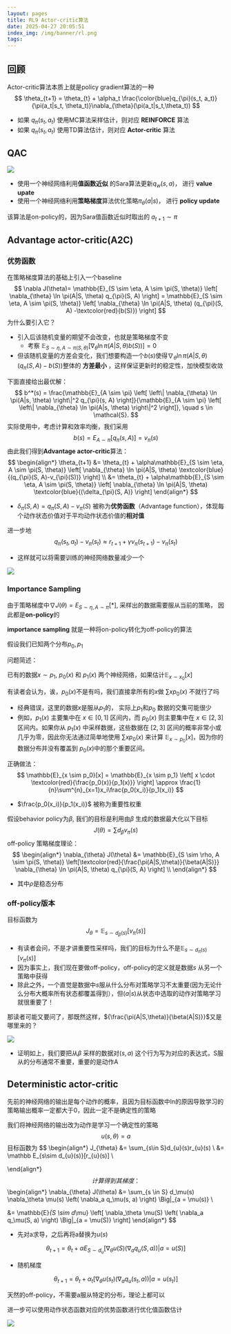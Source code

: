 ```yaml
---
layout: pages
title: RL9 Actor-critic算法
date: 2025-04-27 20:05:51
index_img: /img/banner/rl.png
tags:
---
```


## 回顾

Actor-critic算法本质上就是policy gradient算法的一种
$$
\theta_{t+1} =  \theta_{t} + \alpha_t \frac{\color{blue}q_{\pi}(s_t, a_t)}{\pi(a_t|s_t, \theta_t)}\nabla_{\theta}(\pi(a_t|s_t,\theta_t))
$$

* 如果 $q_{\pi}(s_t, a_t)$ 使用MC算法采样估计，则对应 **REINFORCE** 算法
* 如果 $q_{\pi}(s_t, a_t)$ 使用TD算法估计，则对应 **Actor-critic** 算法

## QAC

![](/img/rl/rl9_qac.png)

* 使用一个神经网络利用**值函数近似** 的Sara算法更新$q_{w}(s,a)$， 进行 **value upate**
* 使用一个神经网络利用**策略梯度**算法优化策略$\pi_{\theta}(a|s)$， 进行 **policy update**

该算法是on-policy的，因为Sara值函数近似时取出的 $a_{t+1} \sim \pi$ 



## Advantage actor-critic(A2C)

### 优势函数

在策略梯度算法的基础上引入一个baseline
$$
\nabla J(\theta)= \mathbb{E}_{S \sim \eta, A \sim \pi(S, \theta)} \left[ \nabla_{\theta} \ln \pi(A|S, \theta) q_{\pi}(S, A) \right] = \mathbb{E}_{S \sim \eta, A \sim \pi(S, \theta)} \left[ \nabla_{\theta} \ln \pi(A|S, \theta) (q_{\pi}(S, A) -\textcolor{red}{b(S)}) \right]
$$
为什么要引入它？

* 引入后该随机变量的期望不会改变，也就是策略梯度不变
  * 考察 $\mathbb{E}_{S \sim \eta, A \sim \pi(S, \theta)} \left[ \nabla_{\theta} \ln \pi(A|S, \theta){b(S)}) \right] = 0$
* 但该随机变量的方差会变化，我们想要构造一个$b(s)$使得$\nabla_{\theta} \ln \pi(A|S, \theta) (q_{\pi}(S, A) -{b(S)})$整体的 **方差最小** ，这样保证更新时的稳定性，加快模型收敛

下面直接给出最优解：
$$
b^*(s) = \frac{\mathbb{E}_{A \sim \pi} \left[ \left\| \nabla_{\theta} \ln \pi(A|s, \theta) \right\|^2 q_{\pi}(s, A) \right]}{\mathbb{E}_{A \sim \pi} \left[ \left\| \nabla_{\theta} \ln \pi(A|s, \theta) \right\|^2 \right]}, \quad s \in \mathcal{S}.
$$
实际使用中，考虑计算和效率均衡，我们采用 
$$
b(s) = E_{A\sim \pi}[q_{\pi}(s,A)]= v_{\pi}(s)
$$
由此我们得到**Advantage actor-critic**算法：
$$
\begin{align*}
\theta_{t+1} &= \theta_{t} + \alpha\mathbb{E}_{S \sim \eta, A \sim \pi(S, \theta)} \left[ \nabla_{\theta} \ln \pi(A|S, \theta) \textcolor{blue}{(q_{\pi}(S, A)-v_{\pi}(S))} \right] \\
&= \theta_{t} + \alpha\mathbb{E}_{S \sim \eta, A \sim \pi(S, \theta)} \left[ \nabla_{\theta} \ln \pi(A|S, \theta) \textcolor{blue}{(\delta_{\pi}(S, A)} \right] 
\end{align*}
$$

* $\delta_{\pi}(S, A) = q_{\pi}(S, A)-v_{\pi}(S)$ 被称为**优势函数**（Advantage function），体现每个动作状态价值对于平均动作状态价值的**相对值**

进一步地
$$
q_{\pi}(s_t, a_t)-v_{\pi}(s_t) \approx r_{t+1} + \gamma v_{\pi}(s_{t+1}) -  v_{\pi}(s_{t})
$$

* 这样就可以将需要训练的神经网络数量减少一个

![](/img/rl/rl9_a2c.png)



### Importance Sampling

由于策略梯度中$\nabla J(\theta) = E_{S\sim \eta, A\sim\pi}[*]$, 采样出的数据需要服从当前的策略， 因此都是**on-policy**的

**importance sampling** 就是一种将on-policy转化为off-policy的算法

假设我们已知两个分布$p_0, p_1$

问题简述：

已有的数据$x \sim p_1$,  $p_0(x)$ 和 $p_1(x)$ 两个神经网络，如果估计$\mathbb{E}_{x\sim x_0}[x]$

有读者会认为，诶，$p_0(x)$不是有吗，我们直接拿所有的$x$做 $\sum xp_0(x)$ 不就行了吗

* 经典错误，这里的数据$x$是服从$p_1$的， 实际上$p_1$和$p_0$ 数据的交集可能很少
* 例如，$p_1(x)$ 主要集中在 $x \in [0, 1]$ 区间内，而 $p_0(x)$ 则主要集中在 $x \in [2, 3]$ 区间内。如果你从 $p_1(x)$ 中采样数据，这些数据在 $[2, 3]$ 区间的概率非常小或几乎为零，因此你无法通过简单地使用 $\sum x p_0(x)$ 来计算 $\mathbb{E}_{x \sim p_0}[x]$，因为你的数据分布并没有覆盖到 $p_0(x)$中的那个重要区间。

正确做法：
$$
\mathbb{E}_{x \sim p_0}[x] = \mathbb{E}_{x \sim p_1} \left[ x \cdot \textcolor{red}{\frac{p_0(x)}{p_1(x)}} \right] \approx \frac{1}{n}\sum^{n}_{x=1}x_i\frac{p_0(x_i)}{p_1(x_i)}
$$

* $\frac{p_0(x_i)}{p_1(x_i)}$ 被称为重要性权重

假设behavior policy为$\beta$, 我们的目标是利用由$\beta$ 生成的数据最大化以下目标
$$
J(\theta) = \sum d_{\beta}v_{\pi}(s)
$$
off-policy 策略梯度理论：
$$
\begin{align*}
\nabla_{\theta} J(\theta) &= \mathbb{E}_{S \sim \rho, A \sim \pi(S, \theta)} \left[\textcolor{red}{\frac{\pi(A|S,\theta)}{\beta(A|S)}} \nabla_{\theta} \ln \pi(A|S, \theta) q_{\pi}(S, A) \right] \\
\end{align*}
$$

* 其中$\rho$是稳态分布

### off-policy版本

目标函数为
$$
J_{\theta} = \mathbb E_{s\sim d_{\beta}(s)}[v_{\pi}(s)]
$$

* 有读者会问，不是才讲重要性采样吗，我们的目标为什么不是$\mathbb E_{s\sim d_{\pi}(s)}[v_{\pi}(s)]$
* 因为事实上，我们现在要做off-policy，off-policy的定义就是数据$s$ 从另一个策略中获得
* 除此之外，一个直觉是数据中$s$服从什么分布对策略学习不太重要(因为无论什么分布大概率所有状态都覆盖得到），但$(a|s)$从状态中选取的动作对策略学习就很重要了！

那读者可能又要问了，那既然这样，${\frac{\pi(A|S,\theta)}{\beta(A|S)}}$又是哪里来的？

![](/img/rl/rl9_off_policy.png)

* 证明如上，我们要把从$\beta$ 采样的数据对$(s,a)$ 这个行为写为对应的表达式，S服从的分布通常不重要，重要的是动作A



## Deterministic actor-critic

 先前的神经网络的输出是每个动作的概率，且因为目标函数中ln的原因导致学习的策略输出概率一定都大于0，因此一定不是确定性的策略

我们将神经网络的输出改为动作是学习一个确定性的策略
$$
u(s,\theta) = a
$$
目标函数为
$$
\begin{align*}
J_{\theta} &= \sum_{s\in S}d_{u}(s)r_{u}(s) \\
&= \mathbb E_{s\sim d_{u}(s)}[r_{u}(s)] \\

\end{align*}
$$
计算得到其梯度：
$$
\begin{align*}
\nabla_{\theta} J(\theta) &= \sum_{s \in S} d_\mu(s) \nabla_\theta \mu(s) \left( \nabla_a q_\mu(s, a) \right) \Big|_{a = \mu(s)} \\

&= \mathbb{E}_{S \sim d_\mu} \left[ \nabla_\theta \mu(S) \left( \nabla_a q_\mu(S, a) \right) \Big|_{a = \mu(S)} \right]
\end{align*}
$$

* 先对a求导，之后再将a替换为$u(s)$


$$
\theta_{t+1} =  \theta_{t} + \alpha E_{S \sim d_u}\left[ \nabla_{\theta} u(S) (\nabla_a q_{u}(S,a) )|a=u(S)\right]
$$

* 随机梯度

$$
\theta_{t+1} =  \theta_{t} + \alpha_t\left[ \nabla_{\theta} u(s_t) (\nabla_a q_{u}(s_t,a) )|a=u(s_t)\right]
$$

天然的off-policy，不需要a服从特定的分布，理论上都可以

进一步可以使用动作状态函数对应的优势函数进行优化值函数估计

![](/img/rl/rl9_dpg.png)

